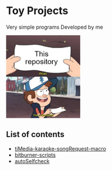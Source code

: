 # Toy Projects
Very simple programs Developed by me

<img src="https://github.com/Archive-ToyProjects/.github/raw/main/profile/worthlessMeme.png" width="40%">

## List of contents
* [tjMedia-karaoke-songRequest-macro](https://github.com/Archive-ToyProjects/tjMedia-karaoke-songRequest-macro)
* [bitburner-scripts](https://github.com/Archive-ToyProjects/bitburner-scripts)
* [autoSelfcheck](https://github.com/Archive-ToyProjects/autoSelfcheck)
